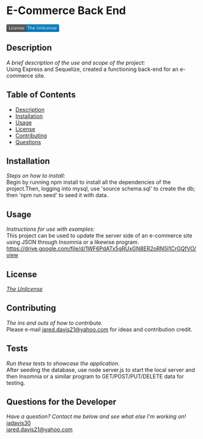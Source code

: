 # E-Commerce Back End   
   <svg xmlns="http://www.w3.org/2000/svg" xmlns:xlink="http://www.w3.org/1999/xlink" width="138" height="20" role="img" aria-label="License: The Unlicense"><title>License: The Unlicense</title><linearGradient id="s" x2="0" y2="100%"><stop offset="0" stop-color="#bbb" stop-opacity=".1"/><stop offset="1" stop-opacity=".1"/></linearGradient><clipPath id="r"><rect width="138" height="20" rx="3" fill="#fff"/></clipPath><g clip-path="url(#r)"><rect width="51" height="20" fill="#555"/><rect x="51" width="87" height="20" fill="#007ec6"/><rect width="138" height="20" fill="url(#s)"/></g><g fill="#fff" text-anchor="middle" font-family="Verdana,Geneva,DejaVu Sans,sans-serif" text-rendering="geometricPrecision" font-size="110"><text aria-hidden="true" x="265" y="150" fill="#010101" fill-opacity=".3" transform="scale(.1)" textLength="410">License</text><text x="265" y="140" transform="scale(.1)" fill="#fff" textLength="410">License</text><text aria-hidden="true" x="935" y="150" fill="#010101" fill-opacity=".3" transform="scale(.1)" textLength="770">The Unlicense</text><text x="935" y="140" transform="scale(.1)" fill="#fff" textLength="770">The Unlicense</text></g></svg>

   ## Description
   *A brief description of the use and scope of the project:*    
   Using Express and Sequelize, created a functioning back-end for an e-commerce site.

   ## Table of Contents
   - [Description](#description)
   - [Installation](#installation)
   - [Usage](#usage)
   - [License](#license)
   - [Contributing](#contributing)
   - [Questions](#questions-for-the-developer)

   ## Installation
   *Steps on how to install:*  
   Begin by running npm install to install all the dependencies of the project.Then, logging into mysql, use 'source schema.sql' to create the db; then 'npm run seed' to seed it with data.

   ## Usage
   *Instructions for use with examples:*  
   This project can be used to update the server side of an e-commerce site using JSON through Insomnia or a likewise program.
   https://drive.google.com/file/d/1WF6PdATx5gRUxGN8ER2oRN5I1CrGQfVO/view 

   ## License
   *[The Unlicense](https://unlicense.org/)*

   ## Contributing
   *The ins and outs of how to contribute.*  
   Please e-mail jared.davis21@yahoo.com for ideas and contribution credit.

   ## Tests
   *Run these tests to showcase the application.*  
   After seeding the database, use node server.js to start the local server and then Insomnia or a similar program to GET/POST/PUT/DELETE data for testing.

   ## Questions for the Developer
   *Have a question? Contact me below and see what else I'm working on!*  
   [jadavis30](https://www.github.com/jadavis30)  
   jared.davis21@yahoo.com
